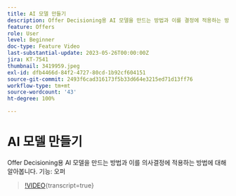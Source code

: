 ```yaml
---
title: AI 모델 만들기
description: Offer Decisioning용 AI 모델을 만드는 방법과 이를 결정에 적용하는 방법에 대해 알아봅니다.
feature: Offers
role: User
level: Beginner
doc-type: Feature Video
last-substantial-update: 2023-05-26T00:00:00Z
jira: KT-7541
thumbnail: 3419959.jpeg
exl-id: dfb4466d-84f2-4727-80cd-1b92cf604151
source-git-commit: 2493f6cad316173f5b33d664e3215ed71d13ff76
workflow-type: tm+mt
source-wordcount: '43'
ht-degree: 100%

---
```


# AI 모델 만들기

Offer Decisioning용 AI 모델을 만드는 방법과 이를 의사결정에 적용하는 방법에 대해 알아봅니다.
기능: 오퍼

>[!VIDEO](https://video.tv.adobe.com/v/3444678/?learn=on&captions=kor){transcript=true}
